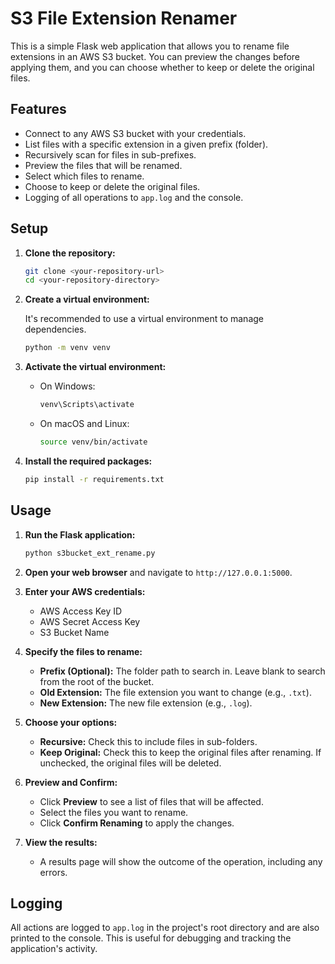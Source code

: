 # S3 File Extension Renamer

This is a simple Flask web application that allows you to rename file extensions in an AWS S3 bucket. You can preview the changes before applying them, and you can choose whether to keep or delete the original files.

## Features

-   Connect to any AWS S3 bucket with your credentials.
-   List files with a specific extension in a given prefix (folder).
-   Recursively scan for files in sub-prefixes.
-   Preview the files that will be renamed.
-   Select which files to rename.
-   Choose to keep or delete the original files.
-   Logging of all operations to `app.log` and the console.

## Setup

1.  **Clone the repository:**

    ```bash
    git clone <your-repository-url>
    cd <your-repository-directory>
    ```

2.  **Create a virtual environment:**

    It's recommended to use a virtual environment to manage dependencies.

    ```bash
    python -m venv venv
    ```

3.  **Activate the virtual environment:**

    -   On Windows:
        ```bash
        venv\Scripts\activate
        ```
    -   On macOS and Linux:
        ```bash
        source venv/bin/activate
        ```

4.  **Install the required packages:**

    ```bash
    pip install -r requirements.txt
    ```

## Usage

1.  **Run the Flask application:**

    ```bash
    python s3bucket_ext_rename.py
    ```

2.  **Open your web browser** and navigate to `http://127.0.0.1:5000`.

3.  **Enter your AWS credentials:**
    -   AWS Access Key ID
    -   AWS Secret Access Key
    -   S3 Bucket Name

4.  **Specify the files to rename:**
    -   **Prefix (Optional):** The folder path to search in. Leave blank to search from the root of the bucket.
    -   **Old Extension:** The file extension you want to change (e.g., `.txt`).
    -   **New Extension:** The new file extension (e.g., `.log`).

5.  **Choose your options:**
    -   **Recursive:** Check this to include files in sub-folders.
    -   **Keep Original:** Check this to keep the original files after renaming. If unchecked, the original files will be deleted.

6.  **Preview and Confirm:**
    -   Click **Preview** to see a list of files that will be affected.
    -   Select the files you want to rename.
    -   Click **Confirm Renaming** to apply the changes.

7.  **View the results:**
    -   A results page will show the outcome of the operation, including any errors.

## Logging

All actions are logged to `app.log` in the project's root directory and are also printed to the console. This is useful for debugging and tracking the application's activity. 